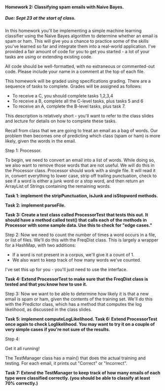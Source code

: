#### Homework 2: Classifying spam emails with Naive Bayes. 

##### Due: Sept 23 at the start of class.

In this homework you'll be implementing a simple machine learning classifier using the Naive Bayes algorithm to determine whether an email is spam or ham.
This will give you a chance to practice some of the skills you've learned so far and integrate them into a real-world
application. I've provided a fair amount of code for you to get you started - a lot of your tasks are using or extending existing code.

All code should be well-formatted, with no extraneous or commented-out code. Please include your name in a comment at the top of each file.

This homework will be graded using specifications grading. There are a sequence of tasks to complete. Grades will be assigned as follows:


- To receive a C, you should complete tasks 1,2,3,4
- To receive a B, complete all the C-level tasks, plus tasks 5 and 6
- To receive an A, complete the B-level tasks, plus task 7.

This description is relatively short - you'll want to refer to the class slides and lecture for details on how to complete these tasks.

Recall from class that we are going to treat an email as a bag of words. Our problem then becomes one of predicting
which class (spam or ham) is more likely, given the words in the email.

Step 1: Processor.

To begin, we need to convert an email into a list of words. While doing so, we also want to remove those words that are not useful.
We will do this in the Processor class. Processor should work with a single file. It will read it in, convert everything to lower case,
strip off trailing punctuation, check to see if a word is either a junk word or a stop word, and then return an ArrayList of Strings
containing the remaining words.

<b>
 Task 1: implement the stripPunctuation, isJunk and isStopword methods.

 Task 2: implement parseFile. 

 Task 3: Create a test class called ProcessorTest that tests this out. It should have a method called test() that calls each of the methods in 
 Processor with some sample data. Use this to check for "edge cases."
</b>

Step 2: Now we need to count the number of times a word occurs in a file, or list of files. We'll do this with the FreqDist class.
This is largely a wrapper for a HashMap, with two additions:

 - If a word is not present in a corpus, we'll give it a count of 1.
 - We also want to keep track of how many words we've counted. 

I've set this up for you - you'll just need to use the interface.

<b>
 Task 4: Extend ProcessorTest to make sure that the FreqDist class is tested and that you know how to use it.
</b>

Step 3: Now we want to be able to determine how likely it is that a new email is spam or ham, given the contents of the
 training set. We'll do this with the Predictor class, which has a method that computes the log likelihood, as discussed in the class slides.

<b>
  Task 5: implement computeLogLikelihood. 
  Task 6: Extend ProcessorTest once again to check Loglikelihood. You may want to try it on a couple of very simple cases if you're not sure of the results.
</b>

Step 4:

Get it all running! 
 
The TestManager class has a main() that does the actual training and testing. For each email, it prints out "Correct" or "Incorrect".

<b>
 Task 7: Extend the TestManager to keep track of how many emails of each type were classified correctly. (you should be able to classify at least 70% correctly.)
</b>

